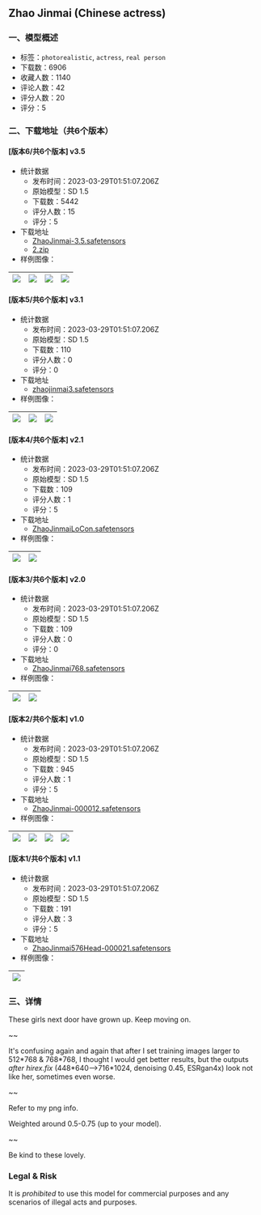 ## Zhao Jinmai (Chinese actress)
### 一、模型概述

- 标签：`photorealistic`, `actress`, `real person`
- 下载数：6906
- 收藏人数：1140
- 评论人数：42
- 评分人数：20
- 评分：5

### 二、下载地址（共6个版本）

#### [版本6/共6个版本] v3.5

- 统计数据
  - 发布时间：2023-03-29T01:51:07.206Z
  - 原始模型：SD 1.5
  - 下载数：5442
  - 评分人数：15
  - 评分：5
- 下载地址
  - [ZhaoJinmai-3.5.safetensors](https://civitai.com/api/download/models/30015)
  - [2.zip](https://civitai.com/api/download/models/30015?type=Training%20Data)
- 样例图像：

| <img src="https://image.civitai.com/xG1nkqKTMzGDvpLrqFT7WA/2d4aec0d-09d7-44f5-02df-7c0c7854ff00/width=450/340466.jpeg" /> | <img src="https://image.civitai.com/xG1nkqKTMzGDvpLrqFT7WA/6719508d-b806-4304-9959-f7962291cb00/width=450/340465.jpeg" /> | <img src="https://image.civitai.com/xG1nkqKTMzGDvpLrqFT7WA/832400db-a69e-480a-90e8-af6ae3c45600/width=450/340464.jpeg" /> | <img src="https://image.civitai.com/xG1nkqKTMzGDvpLrqFT7WA/d5a75230-5d79-4b15-a7e8-0fecf4ccde00/width=450/340631.jpeg" /> |
| ---- | ---- | ---- | ---- |

#### [版本5/共6个版本] v3.1

- 统计数据
  - 发布时间：2023-03-29T01:51:07.206Z
  - 原始模型：SD 1.5
  - 下载数：110
  - 评分人数：0
  - 评分：0
- 下载地址
  - [zhaojinmai3.safetensors](https://civitai.com/api/download/models/30016)
- 样例图像：

| <img src="https://image.civitai.com/xG1nkqKTMzGDvpLrqFT7WA/316db01f-82a2-4a26-a468-027070d31100/width=450/340469.jpeg" /> | <img src="https://image.civitai.com/xG1nkqKTMzGDvpLrqFT7WA/3f008a50-263b-43e6-37e0-e2edcc97f000/width=450/340468.jpeg" /> | <img src="https://image.civitai.com/xG1nkqKTMzGDvpLrqFT7WA/1f5b66ef-f388-47bd-2cbd-5509daec7100/width=450/340467.jpeg" /> |
| ---- | ---- | ---- |

#### [版本4/共6个版本] v2.1

- 统计数据
  - 发布时间：2023-03-29T01:51:07.206Z
  - 原始模型：SD 1.5
  - 下载数：109
  - 评分人数：1
  - 评分：5
- 下载地址
  - [ZhaoJinmaiLoCon.safetensors](https://civitai.com/api/download/models/30003)
- 样例图像：

| <img src="https://image.civitai.com/xG1nkqKTMzGDvpLrqFT7WA/3e7f1fa1-ef16-4432-fd92-f04dbd907100/width=450/340334.jpeg" /> | <img src="https://image.civitai.com/xG1nkqKTMzGDvpLrqFT7WA/060b8b05-8cc3-4b30-829b-cbb2c2cdc100/width=450/340332.jpeg" /> |
| ---- | ---- |

#### [版本3/共6个版本] v2.0

- 统计数据
  - 发布时间：2023-03-29T01:51:07.206Z
  - 原始模型：SD 1.5
  - 下载数：109
  - 评分人数：0
  - 评分：0
- 下载地址
  - [ZhaoJinmai768.safetensors](https://civitai.com/api/download/models/30004)
- 样例图像：

| <img src="https://image.civitai.com/xG1nkqKTMzGDvpLrqFT7WA/624e31b9-b971-4935-41ea-4d2bd8485d00/width=450/340335.jpeg" /> | <img src="https://image.civitai.com/xG1nkqKTMzGDvpLrqFT7WA/df1f8a40-1c3b-4400-6f61-e69280888700/width=450/340470.jpeg" /> |
| ---- | ---- |

#### [版本2/共6个版本] v1.0

- 统计数据
  - 发布时间：2023-03-29T01:51:07.206Z
  - 原始模型：SD 1.5
  - 下载数：945
  - 评分人数：1
  - 评分：5
- 下载地址
  - [ZhaoJinmai-000012.safetensors](https://civitai.com/api/download/models/26833)
- 样例图像：

| <img src="https://image.civitai.com/xG1nkqKTMzGDvpLrqFT7WA/28da0890-8bce-4be0-1f03-774e91e56a00/width=450/295591.jpeg" /> | <img src="https://image.civitai.com/xG1nkqKTMzGDvpLrqFT7WA/65405f80-b375-4787-2552-4bbc92959800/width=450/295615.jpeg" /> | <img src="https://image.civitai.com/xG1nkqKTMzGDvpLrqFT7WA/bec54109-517c-42e9-ab51-b1766ddb6500/width=450/295616.jpeg" /> | <img src="https://image.civitai.com/xG1nkqKTMzGDvpLrqFT7WA/8df0c1d5-bc41-416c-f110-93a054b84400/width=450/295592.jpeg" /> |
| ---- | ---- | ---- | ---- |

#### [版本1/共6个版本] v1.1

- 统计数据
  - 发布时间：2023-03-29T01:51:07.206Z
  - 原始模型：SD 1.5
  - 下载数：191
  - 评分人数：3
  - 评分：5
- 下载地址
  - [ZhaoJinmai576Head-000021.safetensors](https://civitai.com/api/download/models/26839)
- 样例图像：

| <img src="https://image.civitai.com/xG1nkqKTMzGDvpLrqFT7WA/7b589ade-0d94-4515-53c9-9d4c45dd3a00/width=450/295664.jpeg" /> |
| ---- |


### 三、详情
<p>These girls next door have grown up. Keep moving on.</p><p>~~</p><p>It's confusing again and again that after I set training images larger to 512*768 &amp; 768*768, I thought I would get better results, but the outputs <em>after hirex.fix </em>(448*640--&gt;716*1024, denoising 0.45, ESRgan4x) look not like her, sometimes even worse.</p><p>~~</p><p>Refer to my png info.</p><p>Weighted around 0.5-0.75 (up to your model).  </p><p>~~</p><p>Be kind to these lovely.</p><h3>Legal &amp; Risk</h3><p>It is <em>prohibited</em> to use this model for commercial purposes and any scenarios of illegal acts and purposes.</p>